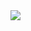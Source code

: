 <style>
#wheel {
  animation-name: rotation;
  animation-duration: 0s;
  animation-iteration-count: infinite;
  animation-timing-function: linear;
}

@keyframes rotation {
  from {
    transform: rotate(0deg);
  }
  to {
    transform: rotate(1080deg);
  }
}
</style>

<div>
  <img src="{{site.baseurl}}/images/wheel.png" id="wheel">
</div>


<script>
 // const image = document.getElementById('wheel');
 // 
</script>

<script>
    const image = document.getElementById('wheel');

    image.addEventListener('click', () => {
    image.style.animationDuration = "3s";
    var rando;
    rando = Math.floor(Math.random()*3);
    setTimeout(function() {
    if (rando == 0)
    {
      image.src = "{{site.baseurl}}/images/hat.png";
      image.style.animationDuration = "0s";
    } else if (rando == 1)
    {
      image.src = "{{site.baseurl}}/images/shirt.jpg";
      image.style.animationDuration = "0s";
    } else {
      image.src = "{{site.baseurl}}/images/bottle.jpg";
      image.style.animationDuration = "0s";
    }
}, 3000);
   setTimeout(function() {
   image.src = "{{site.baseurl}}/images/wheel.png";
}, 6000);
  });
</script>
